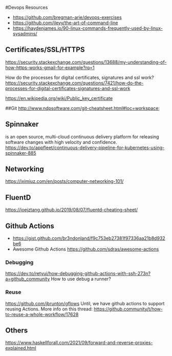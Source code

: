 #Devops Resources
+ https://github.com/bregman-arie/devops-exercises
+ https://github.com/jlevy/the-art-of-command-line
+ https://haydenjames.io/90-linux-commands-frequently-used-by-linux-sysadmins/

## Certificates/SSL/HTTPS
https://security.stackexchange.com/questions/13688/my-understanding-of-how-https-works-gmail-for-example?rq=1

How do the processes for digital certificates, signatures and ssl work?
https://security.stackexchange.com/questions/7421/how-do-the-processes-for-digital-certificates-signatures-and-ssl-work

https://en.wikipedia.org/wiki/Public_key_certificate

##Git
http://www.ndpsoftware.com/git-cheatsheet.html#loc=workspace;

## Spinnaker 
is an open source, multi-cloud continuous delivery platform for releasing software changes with high velocity and confidence.
https://dev.to/appfleet/continuous-delivery-pipeline-for-kubernetes-using-spinnaker-885

## Networking
https://iximiuz.com/en/posts/computer-networking-101/

## FluentD
https://joejztang.github.io/2019/08/07/fluentd-cheating-sheet/

## Github Actions
+ https://gist.github.com/br3ndonland/f9c753eb27381f97336aa21b8d932be6
+ Awesome Github Actions https://github.com/sdras/awesome-actions
### Debugging
https://dev.to/retyui/how-debugging-github-actions-with-ssh-273n?a=github_community
How to use debug a runner?

### Reuse
https://github.com/jbrunton/gflows
Until, we have github actions to support reusing Actions.
More info on this thread: https://github.community/t/how-to-reuse-a-whole-workflow/17628


## Others
https://www.haskellforall.com/2021/09/forward-and-reverse-proxies-explained.html
